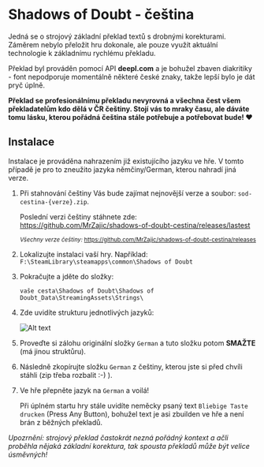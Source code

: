 # Shadows of Doubt - čeština

Jedná se o strojový základní překlad textů s drobnými korekturami. Záměrem nebylo přeložit hru dokonale, ale pouze využít aktuální technologie k základnímu rychlému překladu.

Překlad byl prováděn pomocí API **deepl.com** a je bohužel zbaven diakritiky - font nepodporuje momentálně některé české znaky, takže lepší bylo je dát pryč úplně.

**Překlad se profesionálnímu překladu nevyrovná a všechna čest všem překladatelům kdo dělá v ČR češtiny. Stojí vás to mraky času, ale dáváte tomu lásku, kterou pořádná čeština stále potřebuje a potřebovat bude! ♥**

## Instalace

Instalace je prováděna nahrazením již existujícího jazyku ve hře. V tomto případě je pro to zneužito jazyka němčiny/German, kterou nahradí jiná verze.

1. Při stahnování češtiny Vás bude zajímat nejnovější verze a soubor: `sod-cestina-{verze}.zip`.

    Poslední verzi češtiny stáhnete zde:
    https://github.com/MrZajic/shadows-of-doubt-cestina/releases/lastest

    <sub>*Všechny verze češtiny:*
    https://github.com/MrZajic/shadows-of-doubt-cestina/releases</sub>
    

3. Lokalizujte instalaci vaší hry. Například:
`F:\SteamLibrary\steamapps\common\Shadows of Doubt`
4. Pokračujte a jděte do složky:

    `vaše cesta\Shadows of Doubt\Shadows of Doubt_Data\StreamingAssets\Strings\`
5. Zde uvidíte strukturu jednotlivých jazyků:

   
    ![Alt text](https://i.imgur.com/IwE6CBz.png)

6. Proveďte si zálohu originální složky `German` a tuto složku potom **SMAŽTE** (má jinou struktůru).
7. Následně zkopírujte složku `German` z češtiny, kterou jste si před chvíli stáhli (zip třeba rozbalit :-) ).
8. Ve hře přepněte jazyk na `German` a voilá!
   
   Při úplném startu hry stále uvidíte neměcky psaný text `Bliebige Taste drucken` (Press Any Button), bohužel text je asi zbuilden ve hře a není brán z běžných překladů.

*Upozrnění: strojový překlad častokrát nezná pořádný kontext a ačli proběhla nějaká základní korektura, tak spousta překladů může být velice úsměvných!*
